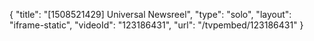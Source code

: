{
    "title": "[1508521429] Universal Newsreel",
    "type": "solo",
    "layout": "iframe-static",
    "videoId": "123186431",
    "url": "\/tvpembed\/123186431"
}